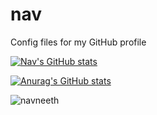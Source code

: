 # nav
Config files for my GitHub profile

[![Nav's GitHub stats](https://github-readme-stats.vercel.app/api?username=navneeth&show_icons=true&theme=radical&include_all_commits=true)](https://github.com/anuraghazra/github-readme-stats)

[![Anurag's GitHub stats](https://github-readme-stats.vercel.app/api?username=navneeth)](https://github.com/anuraghazra/github-readme-stats)

![navneeth](https://road-to-kaggle-grandmaster.vercel.app/api/simple/navneeth)
